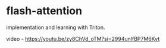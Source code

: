 # flash-attention
implementation and learning with Triton.


video - https://youtu.be/zy8ChVd_oTM?si=2994unlfBP7M6Kyt
